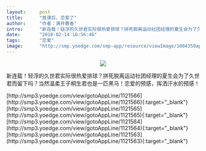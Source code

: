 ```yaml
---
layout:     post
title:      "放课后、恋爱了"
author:     "作者：满井春香"
intro:      "新连载！轻浮的久世君实际很热爱排球？拼死脱离运动社团经理的夏生会为了久世君而留下吗？当然温柔王子桐生君也是一匹黑马！恋爱的预感，挥洒汗水的预感！"
date:       "2018-02-14 16:56:46"
tags:       "恋爱"
image:      "http://smp.yoedge.com/smp-app/resource/viewImage/1004359appline.png"
---
```

<div style="text-align: center">
<p><img src="http://smp.yoedge.com/smp-app/resource/viewImage/1004359appline.png"/></p>
</div>
<p class="post-meta">
<span>新连载！轻浮的久世君实际很热爱排球？拼死脱离运动社团经理的夏生会为了久世君而留下吗？当然温柔王子桐生君也是一匹黑马！恋爱的预感，挥洒汗水的预感！</span>
</p>
[http://smp3.yoedge.com/view/gotoAppLine/1121566](http://smp3.yoedge.com/view/gotoAppLine/1121566){:target="_blank"}
[http://smp3.yoedge.com/view/gotoAppLine/1121565](http://smp3.yoedge.com/view/gotoAppLine/1121565){:target="_blank"}
[http://smp3.yoedge.com/view/gotoAppLine/1121564](http://smp3.yoedge.com/view/gotoAppLine/1121564){:target="_blank"}
[http://smp3.yoedge.com/view/gotoAppLine/1121563](http://smp3.yoedge.com/view/gotoAppLine/1121563){:target="_blank"}


